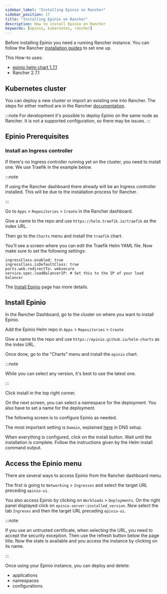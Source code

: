 ```yaml
---
sidebar_label: "Installing Epinio on Rancher"
sidebar_position: 17
title: "Installing Epinio on Rancher"
description: How to install Epinio on Rancher
keywords: [epinio, kubernetes, rancher]
---
```


<head>
  <link rel="canonical" href="https://docs.epinio.io/installation/other_inst_scenarios/install_epinio_on_rancher"/>
</head>

Before installing Epinio you need a running Rancher instance.
You can follow the Rancher [installation guides](https://rancher.com/docs) to set one up.

This How-to uses:

- [epinio helm chart 1.7.1](https://github.com/epinio/helm-charts/releases/tag/epinio-1.7.1)
- Rancher 2.7.1

## Kubernetes cluster

You can deploy a new cluster or import an existing one into Rancher.
The steps for either method are in the Rancher [documentation](https://ranchermanager.docs.rancher.com/pages-for-subheaders/kubernetes-clusters-in-rancher-setup).

:::note
For development it's possible to deploy Epinio on the same node as Rancher.
It is not a supported configuration, so there may be issues.
:::

## Epinio Prerequisites

### Install an Ingress controller

If there's no Ingress controller running yet on the cluster, you need to install one.
We use Traefik in the example below.

:::note

If using the Rancher dashboard there already will be an Ingress controller installed. This will be due to the installation process for Rancher.

:::

Go to `Apps` > `Repositories` > `Create` in the Rancher dashboard.

Give a name to the repo and use `https://helm.traefik.io/traefik` as the index URL.

Then go to the `Charts` menu and install the `traefik` chart.

You'll see a screen where you can edit the Traefik Helm YAML file.
Now make sure to set the following settings:

```
ingressClass.enabled: true
ingressClass.isDefaultClass: true
ports.web.redirectTo: websecure
service.spec.loadBalancerIP: # Set this to the IP of your load balancer
```

The [Install Epinio](../../installation/install_epinio.md#ingress-controller) page has more details.

## Install Epinio

In the Rancher Dashboard, go to the cluster on where you want to install Epinio.

Add the Epinio Helm repo in `Apps` > `Repositories` > `Create`

Give a name to the repo and use `https://epinio.github.io/helm-charts` as the index URL.

Once done, go to the "Charts" menu and install the `epinio` chart.

:::note

While you can select any version, it's best to use the latest one.

:::

Click install in the top right corner.

On the next screen, you can select a namespace for the deployment.
You also have to set a name for the deployment.

The following screen is to configure Epinio as needed.

The most important setting is `Domain`, explained [here](../../installation/dns_setup.md) in DNS setup.

When everything is configured, click on the install button.
Wait until the installation is complete.
Follow the instructions given by the Helm install command output.

## Access the Epinio menu

There are several ways to access Epinio from the Rancher dashboard menu.

The first is going to `Networking` > `Ingresses` and select the target URL preceding `epinio-ui`.

You also access Epinio by clicking on `Workloads` > `Deployments`.
On the right panel displayed click on `epinio-server:installed_version`.
Now select the tab `Ingreses` and then the target URL preceding `epinio-ui`.

:::note

If you use an untrusted certificate, when selecting the URL, you need to accept the security exception.
Then use the refresh button below the page title.
Now the state is available and you access the instance by clicking on its name.

:::

Once using your Epinio instance, you can deploy and delete:
- applications
- namespaces
- configurations.
